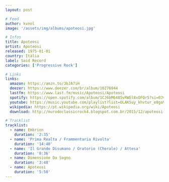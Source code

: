 ```yaml
---
layout: post

# Feed
author: kvnol
image: '/assets/img/albums/apoteosi.jpg'

# Infos
title: Apoteosi
artist: Apoteosi
released: 1975-01-01
country: Itália
label: Said Record
categories: ['Progressive Rock']

# Links
links:
  amazon: https://amzn.to/3bJA7iH
  deezer: https://www.deezer.com/br/album/10276944
  lastfm: https://www.last.fm/music/Apoteosi/Apoteosi
  spotify: https://open.spotify.com/album/1CJ6bM6485vRWEl8xOFQr5?si=0JvHNcU7Qd23zjcoYyplzw
  youtube: https://music.youtube.com/playlist?list=OLAK5uy_khvtur_e8gaV_47oQlJqMZS9u78qavJrY
  wikipedia: https://pt.wikipedia.org/wiki/Apoteosi
  download: http://murodoclassicrock4.blogspot.com.br/2015/12/apoteosi-1975.html

# Tracklist
tracklist:
  - name: Embrion
    duration: '2:35'
  - name: 'Prima Realta / Frammentaria Rivolta'
    duration: '14:40'
  - name: 'Il Grande Disumano / Oratorio (Chorale) / Attesa'
    duration: '8:36'
  - name: Dimensione Da Sogno
    duration: '3:48'
  - name: Apoteosi
    duration: '5:50'
---
```

